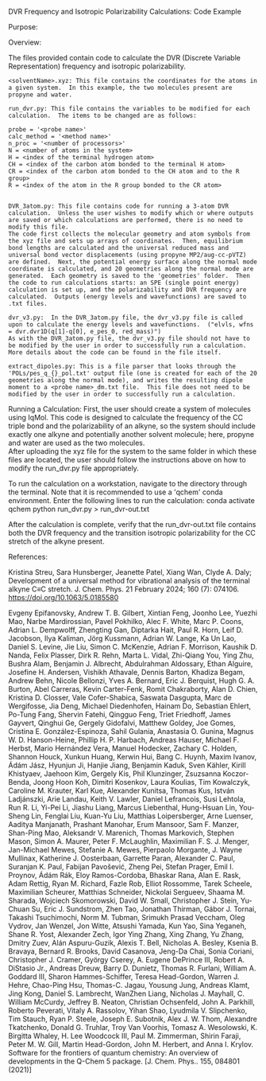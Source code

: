 DVR Frequency and Isotropic Polarizability Calculations: Code Example


Purpose: 


Overview: 

The files provided contain code to calculate the DVR (Discrete Variable Representation) frequency and isotropic polarizability.  

    <solventName>.xyz: This file contains the coordinates for the atoms in a given system.  In this example, the two molecules present are propyne and water.  

    run_dvr.py: This file contains the variables to be modified for each calculation.  The items to be changed are as follows: 
    
    probe = '<probe name>'
    calc_method = '<method name>'
    n_proc = '<number of processors>'
    N = <number of atoms in the system>
    H = <index of the terminal hydrogen atom>
    CH = <index of the carbon atom bonded to the terminal H atom>
    CR = <index of the carbon atom bonded to the CH atom and to the R group>
    R = <index of the atom in the R group bonded to the CR atom>
    

    DVR_3atom.py: This file contains code for running a 3-atom DVR calculation.  Unless the user wishes to modify which or where outputs are saved or which calculations are performed, there is no need to modify this file.  
    The code first collects the molecular geometry and atom symbols from the xyz file and sets up arrays of coordinates.  Then, equilibrium bond lengths are calculated and the universal reduced mass and universal bond vector displacements (using propyne MP2/aug-cc-pVTZ) are defined.  Next, the potential energy surface along the normal mode coordinate is calculated, and 20 geometries along the normal mode are generated.  Each geometry is saved to the 'geometries' folder.  Then the code to run calculations starts: an SPE (single point energy) calculation is set up, and the polarizability and DVR frequency are calculated.  Outputs (energy levels and wavefunctions) are saved to .txt files.  

    dvr_v3.py:  In the DVR_3atom.py file, the dvr_v3.py file is called upon to calculate the energy levels and wavefunctions.  ("elvls, wfns = dvr.dvr1D(q[1]-q[0], e_pes_0, red_mass)")
    As with the DVR_3atom.py file, the dvr_v3.py file should not have to be modified by the user in order to successfully run a calculation.  More details about the code can be found in the file itself.  

    extract_dipoles.py: This is a file parser that looks through the 'POLs/pes_q_{}_pol.txt' output file (one is created for each of the 20 geometries along the normal mode), and writes the resulting dipole moment to a <probe name>_dm.txt file.  This file does not need to be modified by the user in order to successfully run a calculation.  
    
    
    
Running a Calculation: 
First, the user should create a system of molecules using IqMol.  This code is designed to calculate the frequency of the CC triple bond and the polarizability of an alkyne, so the system should include exactly one alkyne and potentially another solvent molecule; here, propyne and water are used as the two molecules.  
After uploading the xyz file for the system to the same folder in which these files are located, the user should follow the instructions above on how to modify the run_dvr.py file appropriately.  

To run the calculation on a workstation, navigate to the directory through the terminal.  Note that it is recommended to use a 'qchem' conda environment.  Enter the following lines to run the calculation: 
conda activate qchem
 python run_dvr.py > run_dvr-out.txt
 
 After the calculation is complete, verify that the run_dvr-out.txt file contains both the DVR frequency and the transition isotropic polarizability for the CC stretch of the alkyne present.  



    
References: 

Kristina Streu, Sara Hunsberger, Jeanette Patel, Xiang Wan, Clyde A. Daly; Development of a universal method for vibrational analysis of the terminal alkyne C≡C stretch. J. Chem. Phys. 21 February 2024; 160 (7): 074106. https://doi.org/10.1063/5.0185580

Evgeny Epifanovsky, Andrew T. B. Gilbert, Xintian Feng, Joonho Lee, Yuezhi Mao, Narbe Mardirossian, Pavel Pokhilko, Alec F. White, Marc P. Coons, Adrian L. Dempwolff, Zhengting Gan, Diptarka Hait, Paul R. Horn, Leif D. Jacobson, Ilya Kaliman, Jörg Kussmann, Adrian W. Lange, Ka Un Lao, Daniel S. Levine, Jie Liu, Simon C. McKenzie, Adrian F. Morrison, Kaushik D. Nanda, Felix Plasser, Dirk R. Rehn, Marta L. Vidal, Zhi-Qiang You, Ying Zhu, Bushra Alam, Benjamin J. Albrecht, Abdulrahman Aldossary, Ethan Alguire, Josefine H. Andersen, Vishikh Athavale, Dennis Barton, Khadiza Begam, Andrew Behn, Nicole Bellonzi, Yves A. Bernard, Eric J. Berquist, Hugh G. A. Burton, Abel Carreras, Kevin Carter-Fenk, Romit Chakraborty, Alan D. Chien, Kristina D. Closser, Vale Cofer-Shabica, Saswata Dasgupta, Marc de Wergifosse, Jia Deng, Michael Diedenhofen, Hainam Do, Sebastian Ehlert, Po-Tung Fang, Shervin Fatehi, Qingguo Feng, Triet Friedhoff, James Gayvert, Qinghui Ge, Gergely Gidofalvi, Matthew Goldey, Joe Gomes, Cristina E. González-Espinoza, Sahil Gulania, Anastasia O. Gunina, Magnus W. D. Hanson-Heine, Phillip H. P. Harbach, Andreas Hauser, Michael F. Herbst, Mario Hernández Vera, Manuel Hodecker, Zachary C. Holden, Shannon Houck, Xunkun Huang, Kerwin Hui, Bang C. Huynh, Maxim Ivanov, Ádám Jász, Hyunjun Ji, Hanjie Jiang, Benjamin Kaduk, Sven Kähler, Kirill Khistyaev, Jaehoon Kim, Gergely Kis, Phil Klunzinger, Zsuzsanna Koczor-Benda, Joong Hoon Koh, Dimitri Kosenkov, Laura Koulias, Tim Kowalczyk, Caroline M. Krauter, Karl Kue, Alexander Kunitsa, Thomas Kus, István Ladjánszki, Arie Landau, Keith V. Lawler, Daniel Lefrancois, Susi Lehtola, Run R. Li, Yi-Pei Li, Jiashu Liang, Marcus Liebenthal, Hung-Hsuan Lin, You-Sheng Lin, Fenglai Liu, Kuan-Yu Liu, Matthias Loipersberger, Arne Luenser, Aaditya Manjanath, Prashant Manohar, Erum Mansoor, Sam F. Manzer, Shan-Ping Mao, Aleksandr V. Marenich, Thomas Markovich, Stephen Mason, Simon A. Maurer, Peter F. McLaughlin, Maximilian F. S. J. Menger, Jan-Michael Mewes, Stefanie A. Mewes, Pierpaolo Morgante, J. Wayne Mullinax, Katherine J. Oosterbaan, Garrette Paran, Alexander C. Paul, Suranjan K. Paul, Fabijan Pavošević, Zheng Pei, Stefan Prager, Emil I. Proynov, Ádám Rák, Eloy Ramos-Cordoba, Bhaskar Rana, Alan E. Rask, Adam Rettig, Ryan M. Richard, Fazle Rob, Elliot Rossomme, Tarek Scheele, Maximilian Scheurer, Matthias Schneider, Nickolai Sergueev, Shaama M. Sharada, Wojciech Skomorowski, David W. Small, Christopher J. Stein, Yu-Chuan Su, Eric J. Sundstrom, Zhen Tao, Jonathan Thirman, Gábor J. Tornai, Takashi Tsuchimochi, Norm M. Tubman, Srimukh Prasad Veccham, Oleg Vydrov, Jan Wenzel, Jon Witte, Atsushi Yamada, Kun Yao, Sina Yeganeh, Shane R. Yost, Alexander Zech, Igor Ying Zhang, Xing Zhang, Yu Zhang, Dmitry Zuev, Alán Aspuru-Guzik, Alexis T. Bell, Nicholas A. Besley, Ksenia B. Bravaya, Bernard R. Brooks, David Casanova, Jeng-Da Chai, Sonia Coriani, Christopher J. Cramer, György Cserey, A. Eugene DePrince III, Robert A. DiStasio Jr., Andreas Dreuw, Barry D. Dunietz, Thomas R. Furlani, William A. Goddard III, Sharon Hammes-Schiffer, Teresa Head-Gordon, Warren J. Hehre, Chao-Ping Hsu, Thomas-C. Jagau, Yousung Jung, Andreas Klamt, Jing Kong, Daniel S. Lambrecht, WanZhen Liang, Nicholas J. Mayhall, C. William McCurdy, Jeffrey B. Neaton, Christian Ochsenfeld, John A. Parkhill, Roberto Peverati, Vitaly A. Rassolov, Yihan Shao, Lyudmila V. Slipchenko, Tim Stauch, Ryan P. Steele, Joseph E. Subotnik, Alex J. W. Thom, Alexandre Tkatchenko, Donald G. Truhlar, Troy Van Voorhis, Tomasz A. Wesolowski, K. Birgitta Whaley, H. Lee Woodcock III, Paul M. Zimmerman, Shirin Faraji, Peter M. W. Gill, Martin Head-Gordon, John M. Herbert, and Anna I. Krylov. Software for the frontiers of quantum chemistry: An overview of developments in the Q-Chem 5 package. [J. Chem. Phys.. 155, 084801 (2021)]
